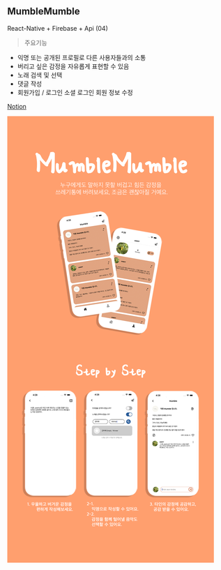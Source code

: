 ## MumbleMumble
React-Native + Firebase + Api (04)

> 주요기능

+ 익명 또는 공개된 프로필로 다른 사용자들과의 소통
+ 버리고 싶은 감정을 자유롭게 표현할 수 있음
+ 노래 검색 및 선택
+ 댓글 작성
+ 회원가입 / 로그인
  소셜 로그인
  회원 정보 수정

[Notion](https://puffy-poinsettia-b48.notion.site/MumbleMumble-0cf92022e12745e28ba5c66fa7cd9a68?pvs=4)

![REDME_MUMBLE](https://github.com/wxxd-fxrest/MumbleMumble/blob/master/REDME_MUMBLE.png)

